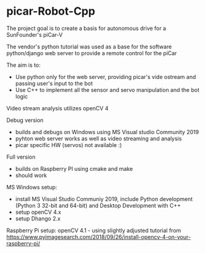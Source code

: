 # picar-Robot-Cpp

The project goal is to create a basis for autonomous drive for a SunFounder's piCar-V

The vendor's python tutorial was used as a base for the software
python/django web server to provide a remote control for the piCar

The aim is to:
* Use python only for the web server, providing picar's vide ostream and passing user's input to the bot
* Use C++ to implement all the sensor and servo manipulation and the bot logic

Video stream analysis utilizes openCV 4

Debug version
- builds and debugs on Windows using MS Visual studio Community 2019
- pyhton web server works as well as video streaming and analysis
- picar specific HW (servos) not available :)

Full version
- builds on Raspberry PI using cmake and make
- should work

MS Windows setup:
- install MS Visual Studio Communiy 2019, include Python development (Python 3 32-bit and 64-bit) and Desktop Development with C++
- setup openCV 4.x
- setup Dhango 2.x

Raspberry Pi setup:
openCV 4.1 - using slightly adjusted tutorial from https://www.pyimagesearch.com/2018/09/26/install-opencv-4-on-your-raspberry-pi/
